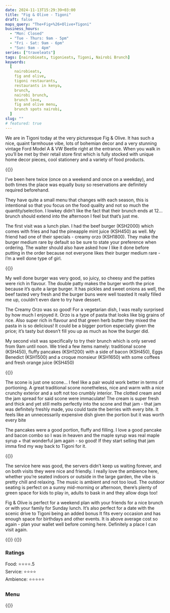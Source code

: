 ```yaml
---
date: 2024-11-13T15:29:39+03:00
title: "Fig & Olive - Tigoni"
draft: false
maps_query: "The+Fig+%26+Olive+Tigoni"
business_hours:
  - "Mon: Closed"
  - "Tue - Thurs: 9am - 5pm"
  - "Fri - Sat: 9am - 6pm"
  - "Sun: 9am - 4pm"
series: ["traveleats"]
tags: [nairobieats, tigonieats, Tigoni, Nairobi Brunch]
keywords:
  [
    nairobieats,
    fig and olive,
    tigoni restaurants,
    restaurants in kenya,
    brunch,
    nairobi brunch,
    brunch love,
    fig and olive menu,
    brunch spots nairobi,
  ]
slug: ""
# featured: true
---
```


We are in Tigoni today at the very picturesque Fig & Olive. It has such a nice, quaint farmhouse vibe, lots of bohemian decor and a very stunning vintage Ford Model A & VW Beetle right at the entrance. When you walk in you’ll be met by their retail store first which is fully stocked with unique home decor pieces, cool stationery and a variety of food products.

{{<image-gallery key="fig-and-olive" titles="fig-and-olive13 fig-and-olive14 fig-and-olive08 fig-and-olive15">}}

I’ve been here twice (once on a weekend and once on a weekday), and both times the place was equally busy so reservations are definitely required beforehand.

They have quite a small menu that changes with each season, this is intentional so that you focus on the food quality and not so much the quantity/selection. I lowkey didn’t like the fact that their brunch ends at 12… brunch should extend into the afternoon I feel but that’s just me.

The first visit was a lunch plan. I had the beef burger (KSH2000) which comes with fries and had the pineapple mint juice (KSH450) as well. My friend had one of their specials - creamy orzo (KSH1800). They make the burger medium rare by default so be sure to state your preference when ordering. The waiter should also have asked how I like it done before putting in the order because not everyone likes their burger medium rare - I’m a well done type of girl.

{{<image-gallery key="fig-and-olive" titles="fig-and-olive06 fig-and-olive07">}}

My well done burger was very good, so juicy, so cheesy and the patties were rich in flavour. The double patty makes the burger worth the price because it’s quite a large burger. It has pickles and sweet onions as well, the beef tasted very fresh and the burger buns were well toasted It really filled me up, couldn’t even dare to try have dessert.

The Creamy Orzo was so good! For a vegetarian dish, I was really surprised by how much I enjoyed it. Orzo is a type of pasta that looks like big grains of rice. Also super rich in flavour and that green herb butter they mixed the pasta in is so delicious! It could be a bigger portion especially given the price; it’s tasty but doesn’t fill you up as much as how the burger did.

My second visit was specifically to try their brunch which is only served from 9am until noon. We tried a few items namely: traditional scone (KSH450), fluffy pancakes (KSH1200) with a side of bacon (KSH450), Eggs Benedict (KSH1500) and a croque monsieur (KSH1650) with some coffees and fresh orange juice (KSH450)

{{<image-gallery key="fig-and-olive" titles="fig-and-olive01 fig-and-olive03 fig-and-olive04">}}

The scone is just one scone… I feel like a pair would work better in terms of portioning. A great traditional scone nonetheless, nice and warm with a nice crunchy exterior and a soft not too crumbly interior. The clotted cream and the jam spread for said scone were immaculate! The cream is super fresh and thick and yet still melts perfectly into the scone and that jam - that jam was definitely freshly made, you could taste the berries with every bite. It feels like an unnecessarily expensive dish given the portion but it was worth every bite

The pancakes were a good portion, fluffy and filling. I love a good pancake and bacon combo so I was in heaven and the maple syrup was real maple syrup + that wonderful jam again - so good! If they start selling that jam imma find my way back to Tigoni for it.

{{<image-gallery key="fig-and-olive" titles="fig-and-olive02 fig-and-olive05">}}

The service here was good, the servers didn’t keep us waiting forever, and on both visits they were nice and friendly. I really love the ambience here, whether you’re seated indoors or outside in the large garden, the vibe is pretty chill and relaxing. The music is ambient and not too loud. The outdoor seating is perfect on a sunny mid-morning or afternoon, there’s plenty of green space for kids to play in, adults to bask in and they allow dogs too!

Fig & Olive is perfect for a weekend plan with your friends for a nice brunch or with your family for Sunday lunch. It’s also perfect for a date with the scenic drive to Tigoni being an added bonus It fits every occasion and has enough space for birthdays and other events. It is above average cost so again - plan your wallet well before coming here. Definitely a place I can visit again.

{{<image-gallery key="fig-and-olive" titles="fig-and-olive15 fig-and-olive16 fig-and-olive17">}}
{{<image-gallery key="fig-and-olive" titles="fig-and-olive10 fig-and-olive11 fig-and-olive12">}}

### Ratings

Food: ⭐️⭐️⭐️⭐️.5<br>
Service: ⭐️⭐️⭐️⭐️<br>
Ambience: ⭐️⭐️⭐️⭐️⭐️<br>

### Menu

{{<remote-image-gallery key="fig-and-olive-menu">}}
